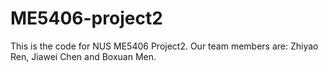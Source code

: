 # ME5406-project2
This is the code for NUS ME5406 Project2. Our team members are: Zhiyao Ren, Jiawei Chen and Boxuan Men.
